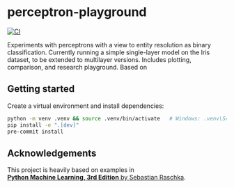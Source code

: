 # perceptron-playground

[![CI](https://github.com/grthomson/perceptron-playground/actions/workflows/ci.yml/badge.svg)](https://github.com/grthomson/perceptron-playground/actions/workflows/ci.yml)

Experiments with perceptrons with a view to entity resolution as binary classification. Currently running a simple single-layer model on the Iris dataset, to be extended to multilayer versions. Includes plotting, comparison, and research playground. Based on 

## Getting started

Create a virtual environment and install dependencies:

```bash
python -m venv .venv && source .venv/bin/activate   # Windows: .venv\Scripts\activate
pip install -e ".[dev]"
pre-commit install
```

## Acknowledgements

This project is heavily based on examples in  
[**Python Machine Learning, 3rd Edition** by Sebastian Raschka](https://github.com/rasbt/python-machine-learning-book-3rd-edition).
